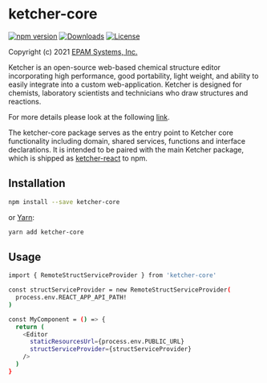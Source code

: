 # ketcher-core

[![npm version](https://img.shields.io/npm/v/ketcher-core)](https://www.npmjs.com/package/ketcher-core)
[![Downloads](https://img.shields.io/npm/dm/ketcher-core)](https://www.npmjs.com/package/ketcher-core)
[![License](https://img.shields.io/badge/License-Apache%202.0-blue.svg)](https://opensource.org/licenses/Apache-2.0)

Copyright (c) 2021 [EPAM Systems, Inc.](https://www.epam.com/)

Ketcher is an open-source web-based chemical structure editor incorporating high performance, good portability, light weight, and ability to easily integrate into a custom web-application. Ketcher is designed for chemists, laboratory scientists and technicians who draw structures and reactions.

For more details please look at the following [link](https://github.com/epam/ketcher/blob/master/README.md).

The ketcher-core package serves as the entry point to Ketcher core functionality including domain, shared services, functions and interface declarations. It is intended to be paired with the main Ketcher package, which is shipped as [ketcher-react](https://www.npmjs.com/package/ketcher-react) to npm.

## Installation

```sh
npm install --save ketcher-core
```

or [Yarn](https://yarnpkg.com/):

```sh
yarn add ketcher-core
```

## Usage

```sh
import { RemoteStructServiceProvider } from 'ketcher-core'

const structServiceProvider = new RemoteStructServiceProvider(
  process.env.REACT_APP_API_PATH!
)

const MyComponent = () => {
  return (
    <Editor
      staticResourcesUrl={process.env.PUBLIC_URL}
      structServiceProvider={structServiceProvider}
    />
  )
}
```
